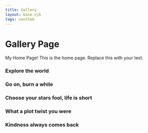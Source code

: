 ```yaml
---
title: Gallery
layout: base.njk
tags: navItem
---
```

<body>
  <h1>Gallery Page</h1>
<p>My Home Page!
This is the home page. Replace this with your text.</p>
<div class="container">
    <div class="card" style="background-image: url('https://images.unsplash.com/photo-1643189446178-dc8dbc187dc1?ixlib=rb-1.2.1&ixid=MnwxMjA3fDB8MHxwaG90by1wYWdlfHx8fGVufDB8fHx8&auto=format&fit=crop&w=1470&q=80')">
      <h3>Explore the world</h3>
    </div>
    <div class="card" style="background-image: url('https://images.unsplash.com/photo-1643144890122-a5b454d64681?ixlib=rb-1.2.1&ixid=MnwxMjA3fDB8MHxwaG90by1wYWdlfHx8fGVufDB8fHx8&auto=format&fit=crop&w=870&q=80')">
      <h3>Go on, burn a while</h3>
    </div>
    <div class="card" style="background-image: url('https://images.unsplash.com/photo-1642866737560-de49d329a3f9?ixlib=rb-1.2.1&ixid=MnwxMjA3fDB8MHxwaG90by1wYWdlfHx8fGVufDB8fHx8&auto=format&fit=crop&w=870&q=80')">
      <h3>Choose your stars fool, life is short</h3>
    </div>
    <div class="card" style="background-image: url('https://images.unsplash.com/photo-1642420062605-a68fcf3002bc?ixlib=rb-1.2.1&ixid=MnwxMjA3fDB8MHxwaG90by1wYWdlfHx8fGVufDB8fHx8&auto=format&fit=crop&w=867&q=80')">
      <h3>What a plot twist you were</h3>
    </div>
    <div class="card" style="background-image: url('https://images.unsplash.com/photo-1634482899782-a103fabb58de?ixlib=rb-1.2.1&ixid=MnwxMjA3fDB8MHxwaG90by1wYWdlfHx8fGVufDB8fHx8&auto=format&fit=crop&w=774&q=80')">
      <h3>Kindness always comes back</h3>
    </div>
  </div>

  </body>